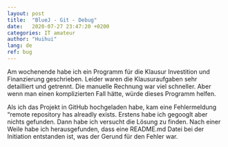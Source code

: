 ```yaml
---
layout: post
title:  "BlueJ - Git - Debug"
date:   2020-07-27 23:47:20 +0200
categories: IT amateur
author: "Huihui"
lang: de
ref: bug
---
```


 Am wochenende habe ich ein Programm für die Klausur Investition und Finanzierung geschrieben. Leider waren die Klausuraufgaben sehr detailliert und getrennt. Die manuelle Rechnung war viel schneller. Aber wenn man einen komplizierten Fall hätte, würde dieses Programm helfen.

 Als ich das Projekt in GitHub hochgeladen habe, kam eine Fehlermeldung “remote repository has alreadly exists. Erstens habe ich gegooglt aber nichts gefunden. Dann habe ich versucht die Lösung zu finden. Nach einer Weile habe ich herausgefunden, dass eine README.md Datei bei der Initiation entstanden ist, was der Gerund für den Fehler war. 
